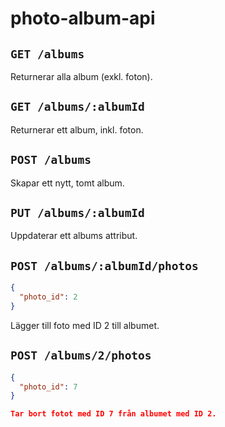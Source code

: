 # photo-album-api

## `GET /albums`

Returnerar alla album (exkl. foton).


## `GET /albums/:albumId`

Returnerar ett album, inkl. foton.


## `POST /albums`

Skapar ett nytt, tomt album.


## `PUT /albums/:albumId`

Uppdaterar ett albums attribut.


## `POST /albums/:albumId/photos`
```json
{
  "photo_id": 2
}
```

Lägger till foto med ID 2 till albumet.


## `POST /albums/2/photos`

```json
{
  "photo_id": 7
}

Tar bort fotot med ID 7 från albumet med ID 2.